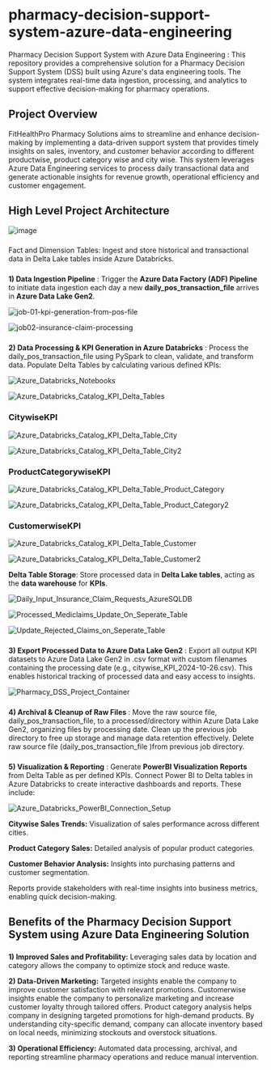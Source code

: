 # pharmacy-decision-support-system-azure-data-engineering
Pharmacy Decision Support System with Azure Data Engineering : This repository provides a comprehensive solution for a Pharmacy Decision Support System (DSS) built using Azure's data engineering tools. The system integrates real-time data ingestion, processing, and analytics to support effective decision-making for pharmacy operations.

## Project Overview 
FitHealthPro Pharmacy Solutions aims to streamline and enhance decision-making by implementing a data-driven support system that provides timely insights on sales, inventory, and customer behavior according to different productwise, product category wise and city wise. This system leverages Azure Data Engineering services to process daily transactional data and generate actionable insights for revenue growth, operational efficiency and customer engagement.

## High Level Project Architecture 

![image](https://github.com/user-attachments/assets/288e69d9-31e8-4f7b-a630-bf54de0e5dd4)


###
Fact and Dimension Tables: Ingest and store historical and transactional data in Delta Lake tables inside Azure Databricks.
   
###
**1) Data Ingestion Pipeline** :
Trigger the **Azure Data Factory (ADF) Pipeline** to initiate data ingestion each day a new **daily_pos_transaction_file** arrives in **Azure Data Lake Gen2**.

![job-01-kpi-generation-from-pos-file](https://github.com/user-attachments/assets/a4419b82-f546-4dc6-8c9f-e35bfd2c05bb)

![job02-insurance-claim-processing](https://github.com/user-attachments/assets/a1804091-4dd7-4c87-a4f4-6356acfd5264)

    
###
**2) Data Processing & KPI Generation in Azure Databricks** :
Process the daily_pos_transaction_file using PySpark to clean, validate, and transform data. Populate Delta Tables by calculating various defined KPIs:

![Azure_Databricks_Notebooks](https://github.com/user-attachments/assets/ee30a124-5cd3-4f88-9b73-60a9bd132ca8)

![Azure_Databricks_Catalog_KPI_Delta_Tables](https://github.com/user-attachments/assets/0dfaf8e4-3828-4c48-a3db-6f3d7add0aad)

### CitywiseKPI

![Azure_Databricks_Catalog_KPI_Delta_Table_City](https://github.com/user-attachments/assets/245b1307-782a-4d0b-85ea-b1dd14266ab4)

![Azure_Databricks_Catalog_KPI_Delta_Table_City2](https://github.com/user-attachments/assets/73580384-476b-4834-970a-16afe4ca6120)

### ProductCategorywiseKPI

![Azure_Databricks_Catalog_KPI_Delta_Table_Product_Category](https://github.com/user-attachments/assets/64651741-ec02-4d9a-ba25-8caa77ad66f1)

![Azure_Databricks_Catalog_KPI_Delta_Table_Product_Category2](https://github.com/user-attachments/assets/a1491640-cdaa-435a-8fc4-0ef3fb9aec42)

### CustomerwiseKPI

![Azure_Databricks_Catalog_KPI_Delta_Table_Customer](https://github.com/user-attachments/assets/d48cfc94-788f-4e94-82d5-b74cf442b420)

![Azure_Databricks_Catalog_KPI_Delta_Table_Customer2](https://github.com/user-attachments/assets/7265026c-2451-4c9d-9a65-ec3fc6549a42)



**Delta Table Storage**: Store processed data in **Delta Lake tables**, acting as the **data warehouse** for **KPIs**.

![Daily_Input_Insurance_Claim_Requests_AzureSQLDB](https://github.com/user-attachments/assets/b97b27c0-b1de-4318-817c-7a64284829da)

![Processed_Mediclaims_Update_On_Seperate_Table](https://github.com/user-attachments/assets/f032f541-46f9-44ff-8d6f-3c1a4d7a8e4b)

![Update_Rejected_Claims_on_Seperate_Table](https://github.com/user-attachments/assets/4f14dcd9-1da6-41bc-bcb1-127fb219141a)

   
###
**3) Export Processed Data to Azure Data Lake Gen2** :
Export all output KPI datasets to Azure Data Lake Gen2 in .csv format with custom filenames containing the processing date (e.g., citywise_KPI_2024-10-26.csv).
This enables historical tracking of processed data and easy access to insights.

![Pharmacy_DSS_Project_Container](https://github.com/user-attachments/assets/95b11185-ea94-48a5-a2a9-1846af0ca4bc)


###
**4) Archival & Cleanup of Raw Files** :
Move the raw source file, daily_pos_transaction_file, to a processed/directory within Azure Data Lake Gen2, organizing files by processing date.
Clean up the previous job directory to free up storage and manage data retention effectively.
Delete raw source file (daily_pos_transaction_file )from previous job directory.


###
**5) Visualization & Reporting** :
   Generate **PowerBI Visualization Reports** from Delta Table as per defined KPIs.
   Connect Power BI to Delta tables in Azure Databricks to create interactive dashboards and reports. These include:
   
   ![Azure_Databricks_PowerBI_Connection_Setup](https://github.com/user-attachments/assets/8bfa3b25-25be-4b73-b983-3c288ad2580d)

   **Citywise Sales Trends:** Visualization of sales performance across different cities.
   
   **Product Category Sales:** Detailed analysis of popular product categories.
   
   **Customer Behavior Analysis:** Insights into purchasing patterns and customer segmentation.
   
   Reports provide stakeholders with real-time insights into business metrics, enabling quick decision-making.


## Benefits of the Pharmacy Decision Support System using Azure Data Engineering Solution
###
**1) Improved Sales and Profitability:** Leveraging sales data by location and category allows the company to optimize stock and reduce waste.

**2) Data-Driven Marketing:** Targeted insights enable the company to improve customer satisfaction with relevant promotions. Customerwise insights enable the company to personalize marketing and increase customer loyalty through tailored offers. Product category analysis helps company in designing targeted promotions for high-demand products. By understanding city-specific demand, company can allocate inventory based on local needs, minimizing stockouts and overstock situations.

**3) Operational Efficiency:** Automated data processing, archival, and reporting streamline pharmacy operations and reduce manual intervention.
